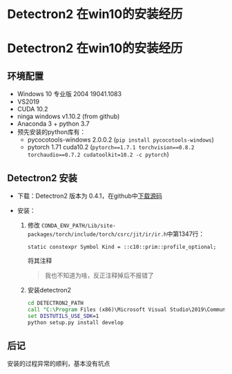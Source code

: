 # Detectron2 在win10的安装经历



<!--more-->


# Detectron2 在win10的安装经历

## 环境配置

- Windows 10 专业版 2004 19041.1083
- VS2019
- CUDA 10.2
- ninga windows v1.10.2 (from github)
- Anaconda 3 + python 3.7
- 预先安装的python库有：
  - pycocotools-windows  2.0.0.2 (`pip install pycocotools-windows`)
  - pytorch 1.71 cuda10.2 (`pytorch==1.7.1 torchvision==0.8.2 torchaudio==0.7.2 cudatoolkit=10.2 -c pytorch`)

## Detectron2 安装

- 下载：Detectron2 版本为 0.4.1，在github中[下载源码](https://github.com/facebookresearch/detectron2)
- 安装：

  1. 修改 `CONDA_ENV_PATH/Lib/site-packages/torch/include/torch/csrc/jit/ir/ir.h`中第1347行：

     `static constexpr Symbol Kind = ::c10::prim::profile_optional;`

     将其注释

     > 我也不知道为啥，反正注释掉后不报错了
     >
  2. 安装detectron2

     ```bat
     cd DETECTRON2_PATH
     call "C:\Program Files (x86)\Microsoft Visual Studio\2019\Community\VC\Auxiliary\Build\vcvars64.bat"
     set DISTUTILS_USE_SDK=1
     python setup.py install develop
     ```

## 后记

安装的过程异常的顺利，基本没有坑点

